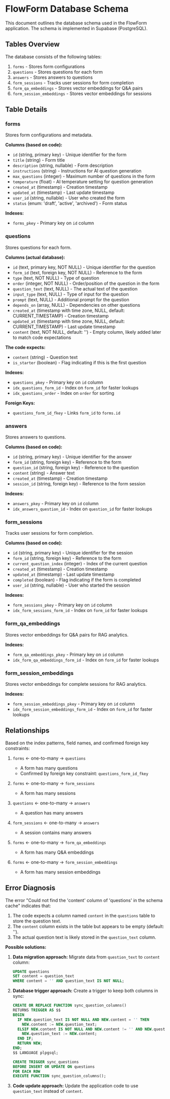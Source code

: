 # FlowForm Database Schema

This document outlines the database schema used in the FlowForm application. The schema is implemented in Supabase (PostgreSQL).

## Tables Overview

The database consists of the following tables:

1. `forms` - Stores form configurations
2. `questions` - Stores questions for each form
3. `answers` - Stores answers to questions
4. `form_sessions` - Tracks user sessions for form completion
5. `form_qa_embeddings` - Stores vector embeddings for Q&A pairs
6. `form_session_embeddings` - Stores vector embeddings for sessions

## Table Details

### forms

Stores form configurations and metadata.

**Columns (based on code):**
- `id` (string, primary key) - Unique identifier for the form
- `title` (string) - Form title
- `description` (string, nullable) - Form description
- `instructions` (string) - Instructions for AI question generation
- `max_questions` (integer) - Maximum number of questions in the form
- `temperature` (float) - AI temperature setting for question generation
- `created_at` (timestamp) - Creation timestamp
- `updated_at` (timestamp) - Last update timestamp
- `user_id` (string, nullable) - User who created the form
- `status` (enum: 'draft', 'active', 'archived') - Form status

**Indexes:**
- `forms_pkey` - Primary key on `id` column

### questions

Stores questions for each form.

**Columns (actual database):**
- `id` (text, primary key, NOT NULL) - Unique identifier for the question
- `form_id` (text, foreign key, NOT NULL) - Reference to the form
- `type` (text, NOT NULL) - Type of question
- `order` (integer, NOT NULL) - Order/position of the question in the form
- `question_text` (text, NULL) - The actual text of the question
- `input_type` (text, NULL) - Type of input for the question
- `prompt` (text, NULL) - Additional prompt for the question
- `depends_on` (array, NULL) - Dependencies on other questions
- `created_at` (timestamp with time zone, NULL, default: CURRENT_TIMESTAMP) - Creation timestamp
- `updated_at` (timestamp with time zone, NULL, default: CURRENT_TIMESTAMP) - Last update timestamp
- `content` (text, NOT NULL, default: '') - Empty column, likely added later to match code expectations

**The code expects:**
- `content` (string) - Question text
- `is_starter` (boolean) - Flag indicating if this is the first question

**Indexes:**
- `questions_pkey` - Primary key on `id` column
- `idx_questions_form_id` - Index on `form_id` for faster lookups
- `idx_questions_order` - Index on `order` for sorting

**Foreign Keys:**
- `questions_form_id_fkey` - Links `form_id` to `forms.id`

### answers

Stores answers to questions.

**Columns (based on code):**
- `id` (string, primary key) - Unique identifier for the answer
- `form_id` (string, foreign key) - Reference to the form
- `question_id` (string, foreign key) - Reference to the question
- `content` (string) - Answer text
- `created_at` (timestamp) - Creation timestamp
- `session_id` (string, foreign key) - Reference to the form session

**Indexes:**
- `answers_pkey` - Primary key on `id` column
- `idx_answers_question_id` - Index on `question_id` for faster lookups

### form_sessions

Tracks user sessions for form completion.

**Columns (based on code):**
- `id` (string, primary key) - Unique identifier for the session
- `form_id` (string, foreign key) - Reference to the form
- `current_question_index` (integer) - Index of the current question
- `created_at` (timestamp) - Creation timestamp
- `updated_at` (timestamp) - Last update timestamp
- `completed` (boolean) - Flag indicating if the form is completed
- `user_id` (string, nullable) - User who started the session

**Indexes:**
- `form_sessions_pkey` - Primary key on `id` column
- `idx_form_sessions_form_id` - Index on `form_id` for faster lookups

### form_qa_embeddings

Stores vector embeddings for Q&A pairs for RAG analytics.

**Indexes:**
- `form_qa_embeddings_pkey` - Primary key on `id` column
- `idx_form_qa_embeddings_form_id` - Index on `form_id` for faster lookups

### form_session_embeddings

Stores vector embeddings for complete sessions for RAG analytics.

**Indexes:**
- `form_session_embeddings_pkey` - Primary key on `id` column
- `idx_form_session_embeddings_form_id` - Index on `form_id` for faster lookups

## Relationships

Based on the index patterns, field names, and confirmed foreign key constraints:

1. `forms` ← one-to-many → `questions`
   - A form has many questions
   - Confirmed by foreign key constraint: `questions_form_id_fkey`

2. `forms` ← one-to-many → `form_sessions`
   - A form has many sessions

3. `questions` ← one-to-many → `answers`
   - A question has many answers

4. `form_sessions` ← one-to-many → `answers`
   - A session contains many answers

5. `forms` ← one-to-many → `form_qa_embeddings`
   - A form has many Q&A embeddings

6. `forms` ← one-to-many → `form_session_embeddings`
   - A form has many session embeddings

## Error Diagnosis

The error "Could not find the 'content' column of 'questions' in the schema cache" indicates that:

1. The code expects a column named `content` in the `questions` table to store the question text.
2. The `content` column exists in the table but appears to be empty (default: '').
3. The actual question text is likely stored in the `question_text` column.

**Possible solutions:**

1. **Data migration approach:** Migrate data from `question_text` to `content` column:
   ```sql
   UPDATE questions 
   SET content = question_text 
   WHERE content = '' AND question_text IS NOT NULL;
   ```

2. **Database trigger approach:** Create a trigger to keep both columns in sync:
   ```sql
   CREATE OR REPLACE FUNCTION sync_question_columns()
   RETURNS TRIGGER AS $$
   BEGIN
     IF NEW.question_text IS NOT NULL AND NEW.content = '' THEN
       NEW.content := NEW.question_text;
     ELSIF NEW.content IS NOT NULL AND NEW.content != '' AND NEW.question_text IS NULL THEN
       NEW.question_text := NEW.content;
     END IF;
     RETURN NEW;
   END;
   $$ LANGUAGE plpgsql;

   CREATE TRIGGER sync_questions
   BEFORE INSERT OR UPDATE ON questions
   FOR EACH ROW
   EXECUTE FUNCTION sync_question_columns();
   ```

3. **Code update approach:** Update the application code to use `question_text` instead of `content`. 
